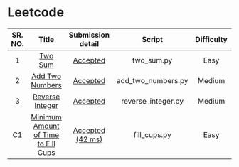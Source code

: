# Leetcode
| SR. NO. | Title  | Submission detail  | Script | Difficulty | Concept |
| :---:   | :-: | :-: | :-: | :-: |  :-: |
| 1 | [Two Sum](https://leetcode.com/problems/two-sum/) | [Accepted](https://leetcode.com/submissions/detail/737220986/) | two_sum.py | Easy | List |
| 2 | [Add Two Numbers](https://leetcode.com/problems/add-two-numbers/) | [Accepted](https://leetcode.com/submissions/detail/738208220/) | add_two_numbers.py | Medium | Linked list |
| 3 | [Reverse Integer](https://leetcode.com/problems/reverse-integer/) | [Accepted](https://leetcode.com/submissions/detail/738284269/) | reverse_integer.py | Medium | Integer |
| C1 | [Minimum Amount of Time to Fill Cups](https://leetcode.com/contest/weekly-contest-301/problems/minimum-amount-of-time-to-fill-cups/) | [Accepted (42 ms)](https://leetcode.com/submissions/detail/743672862/) | fill_cups.py | Easy | List|

